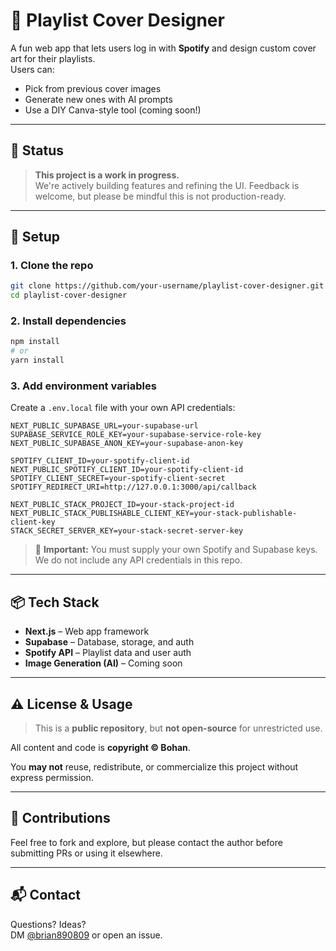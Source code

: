 
# 🎨 Playlist Cover Designer

A fun web app that lets users log in with **Spotify** and design custom cover art for their playlists.  
Users can:
- Pick from previous cover images
- Generate new ones with AI prompts
- Use a DIY Canva-style tool (coming soon!)

---

## 🚧 Status

> **This project is a work in progress.**  
We're actively building features and refining the UI. Feedback is welcome, but please be mindful this is not production-ready.

---

## 🔐 Setup

### 1. Clone the repo

```bash
git clone https://github.com/your-username/playlist-cover-designer.git
cd playlist-cover-designer
```

### 2. Install dependencies

```bash
npm install
# or
yarn install
```

### 3. Add environment variables

Create a `.env.local` file with your own API credentials:

```env
NEXT_PUBLIC_SUPABASE_URL=your-supabase-url
SUPABASE_SERVICE_ROLE_KEY=your-supabase-service-role-key
NEXT_PUBLIC_SUPABASE_ANON_KEY=your-supabase-anon-key

SPOTIFY_CLIENT_ID=your-spotify-client-id
NEXT_PUBLIC_SPOTIFY_CLIENT_ID=your-spotify-client-id
SPOTIFY_CLIENT_SECRET=your-spotify-client-secret
SPOTIFY_REDIRECT_URI=http://127.0.0.1:3000/api/callback

NEXT_PUBLIC_STACK_PROJECT_ID=your-stack-project-id
NEXT_PUBLIC_STACK_PUBLISHABLE_CLIENT_KEY=your-stack-publishable-client-key
STACK_SECRET_SERVER_KEY=your-stack-secret-server-key
```

> 🔑 **Important:** You must supply your own Spotify and Supabase keys.  
We do not include any API credentials in this repo.

---

## 📦 Tech Stack

- **Next.js** – Web app framework
- **Supabase** – Database, storage, and auth
- **Spotify API** – Playlist data and user auth
- **Image Generation (AI)** – Coming soon

---

## ⚠️ License & Usage

> This is a **public repository**, but **not open-source** for unrestricted use.

All content and code is **copyright © Bohan**.

You **may not** reuse, redistribute, or commercialize this project without express permission.

---

## 🙌 Contributions

Feel free to fork and explore, but please contact the author before submitting PRs or using it elsewhere.

---

## 📬 Contact

Questions? Ideas?  
DM [@brian890809](https://github.com/brian890809) or open an issue.
